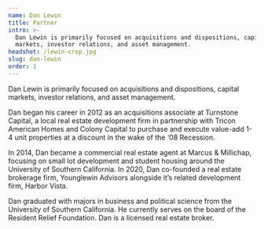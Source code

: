 ```yaml
---
name: Dan Lewin
title: Partner
intro: >-
  Dan Lewin is primarily focused on acquisitions and dispositions, capital
  markets, investor relations, and asset management.
headshot: /lewin-crop.jpg
slug: dan-lewin
order: 1
---
```


Dan Lewin is primarily focused on acquisitions and dispositions, capital markets, investor relations, and asset management.

Dan began his career in 2012 as an acquisitions associate at Turnstone Capital, a local real estate development firm in partnership with Tricon American Homes and Colony Capital to purchase and execute value-add 1-4 unit properties at a discount in the wake of the ‘08 Recession.

In 2014, Dan became a commercial real estate agent at Marcus & Millichap, focusing on small lot development and student housing around the University of Southern California. In 2020, Dan co-founded a real estate brokerage firm, Younglewin Advisors alongside it’s related development firm, Harbor Vista.

Dan graduated with majors in business and political science from the University of Southern California. He currently serves on the board of the Resident Relief Foundation. Dan is a licensed real estate broker.

